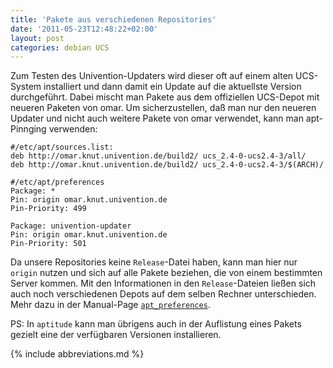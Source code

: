 ```yaml
---
title: 'Pakete aus verschiedenen Repositories'
date: '2011-05-23T12:48:22+02:00'
layout: post
categories: debian UCS
---
```


Zum Testen des Univention-Updaters wird dieser oft auf einem alten UCS-System installiert und dann damit ein Update auf die aktuellste Version durchgeführt.
Dabei mischt man Pakete aus dem offiziellen UCS-Depot mit neueren Paketen von omar.
Um sicherzustellen, daß man nur den neueren Updater und nicht auch weitere Pakete von omar verwendet, kann man apt-Pinnging verwenden:

```
#/etc/apt/sources.list:
deb http://omar.knut.univention.de/build2/ ucs_2.4-0-ucs2.4-3/all/
deb http://omar.knut.univention.de/build2/ ucs_2.4-0-ucs2.4-3/$(ARCH)/
```

```
#/etc/apt/preferences
Package: *
Pin: origin omar.knut.univention.de
Pin-Priority: 499

Package: univention-updater
Pin: origin omar.knut.univention.de
Pin-Priority: 501
```

Da unsere Repositories keine `Release`-Datei haben, kann man hier nur `origin` nutzen und sich auf alle Pakete beziehen, die von einem bestimmten Server kommen.
Mit den Informationen in den `Release`-Dateien ließen sich auch noch verschiedenen Depots auf dem selben Rechner unterschieden.
Mehr dazu in der Manual-Page [`apt_preferences`](http://wiki.debian.org/AptPreferences).

PS: In `aptitude` kann man übrigens auch in der Auflistung eines Pakets gezielt eine der verfügbaren Versionen installieren.

{% include abbreviations.md %}
